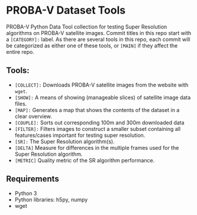 # PROBA-V Dataset Tools
PROBA-V Python Data Tool collection for testing Super Resolution algorithms on PROBA-V satellite images. Commit titles in this repo start with a `[CATEGORY]:` label. As there are several tools in this repo, each commit will be categorized as either one of these tools, or `[MAIN]` if they affect the entire repo.

## Tools:
- `[COLLECT]:` Downloads PROBA-V satellite images from the website with `wget`.
- `[SHOW]:` A means of showing (manageable slices) of satellite image data files.
- `[MAP]:` Generates a map that shows the contents of the dataset in a clear overview.
- `[COUPLE]:` Sorts out corresponding 100m and 300m downloaded data
- `[FILTER]:` Filters images to construct a smaller subset containing all features/cases important for testing super resolution.
- `[SR]:` The Super Resolution algorithm(s).
- `[DELTA]` Measure for differences in the multiple frames used for the Super Resolution algorithm.
- `[METRIC]` Quality metric of the SR algorithm performance.

## Requirements
- Python 3
- Python libraries: h5py, numpy
- wget
